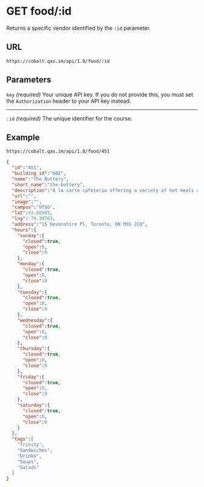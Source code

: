 # GET food/:id

Returns a specific vendor identified by the `:id` parameter.

## URL

```
https://cobalt.qas.im/api/1.0/food/:id
```

## Parameters

`key` _(required)_
Your unique API key. If you do not provide this, you must set the `Authorization` header to your API key instead.
- - -
`:id` _(required)_
The unique identifier for the course.

## Example

```
https://cobalt.qas.im/api/1.0/food/451
```

```json
{
  "id":"451",
  "building_id":"602",
  "name":"The Buttery",
  "short_name":"the-buttery",
  "description":"A la carte cafeteria offering a variety of hot meals and grab and go options. Menu includes Pizza Pizza; Design your own sandwich deli; Grab and Go Sandwiches; Salads; Yogurt Parfaits; Soups; Freshly baked goods; Starbucks Coffee; Fruit; & Snacks.",
  "url":"",
  "image":"",
  "campus":"UTSG",
  "lat":43.66565,
  "lng":-79.39703,
  "address":"15 Devonshire Pl, Toronto, ON M5S 2C8",
  "hours":{
    "sunday":{
      "closed":true,
      "open":0,
      "close":0
    },
    "monday":{
      "closed":true,
      "open":0,
      "close":0
    },
    "tuesday":{
      "closed":true,
      "open":0,
      "close":0
    },
    "wednesday":{
      "closed":true,
      "open":0,
      "close":0
    },
    "thursday":{
      "closed":true,
      "open":0,
      "close":0
    },
    "friday":{
      "closed":true,
      "open":0,
      "close":0
    },
    "saturday":{
      "closed":true,
      "open":0,
      "close":0
    }
  },
  "tags":[
    "Trinity",
    "Sandwiches",
    "Drinks",
    "Soups",
    "Salads"
  ]
}
```
